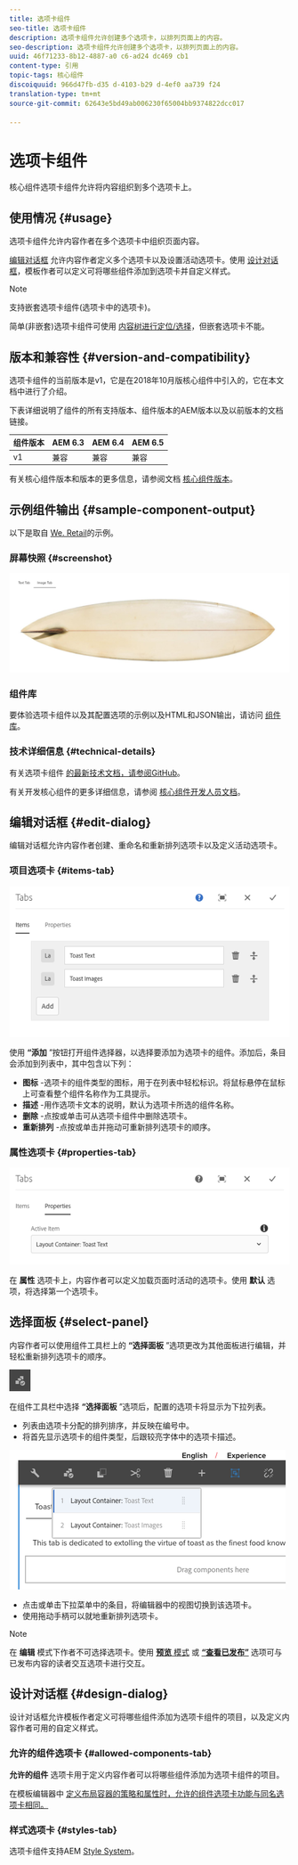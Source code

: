 ```yaml
---
title: 选项卡组件
seo-title: 选项卡组件
description: 选项卡组件允许创建多个选项卡，以排列页面上的内容。
seo-description: 选项卡组件允许创建多个选项卡，以排列页面上的内容。
uuid: 46f71233-8b12-4887-a0 c6-ad24 dc469 cb1
content-type: 引用
topic-tags: 核心组件
discoiquuid: 966d47fb-d35 d-4103-b29 d-4ef0 aa739 f24
translation-type: tm+mt
source-git-commit: 62643e5bd49ab006230f65004bb9374822dcc017

---
```



# 选项卡组件

核心组件选项卡组件允许将内容组织到多个选项卡上。

## 使用情况 {#usage}

选项卡组件允许内容作者在多个选项卡中组织页面内容。

[编辑对话框](#edit-dialog) 允许内容作者定义多个选项卡以及设置活动选项卡。使用 [设计对话框](#design-dialog)，模板作者可以定义可将哪些组件添加到选项卡并自定义样式。

>[!NOTE]
>
>支持嵌套选项卡组件(选项卡中的选项卡)。
>
>简单(非嵌套)选项卡组件可使用 [内容树进行定位/选择](https://helpx.adobe.com/experience-manager/6-5/sites/authoring/using/author-environment-tools.html)，但嵌套选项卡不能。

## 版本和兼容性 {#version-and-compatibility}

选项卡组件的当前版本是v1，它是在2018年10月版核心组件中引入的，它在本文档中进行了介绍。

下表详细说明了组件的所有支持版本、组件版本的AEM版本以及以前版本的文档链接。

| 组件版本 | AEM 6.3 | AEM 6.4 | AEM 6.5 |
|--- |--- |--- |--- |
| v1 | 兼容 | 兼容 | 兼容 |

有关核心组件版本和版本的更多信息，请参阅文档 [核心组件版本](versions.md)。

## 示例组件输出 {#sample-component-output}

以下是取自 [We. Retail](https://helpx.adobe.com/experience-manager/6-5/sites/developing/using/we-retail.html)的示例。

### 屏幕快照 {#screenshot}

![](assets/screenshot_2018-11-28at142504.png)

### 组件库

要体验选项卡组件以及其配置选项的示例以及HTML和JSON输出，请访问 [组件库](http://opensource.adobe.com/aem-core-wcm-components/library/tabs.html)。

### 技术详细信息 {#technical-details}

有关选项卡组件 [的最新技术文档，请参阅GitHub](https://github.com/adobe/aem-core-wcm-components/blob/master/content/src/content/jcr_root/apps/core/wcm/components/tabs/v1/tabs)。

有关开发核心组件的更多详细信息，请参阅 [核心组件开发人员文档](developing.md)。

## 编辑对话框 {#edit-dialog}

编辑对话框允许内容作者创建、重命名和重新排列选项卡以及定义活动选项卡。

### 项目选项卡 {#items-tab}

![](assets/screenshot_2018-10-11at153557.png)

使用 **“添加** ”按钮打开组件选择器，以选择要添加为选项卡的组件。添加后，条目会添加到列表中，其中包含以下列：

* **图标** -选项卡的组件类型的图标，用于在列表中轻松标识。将鼠标悬停在鼠标上可查看整个组件名称作为工具提示。
* **描述** -用作选项卡文本的说明，默认为选项卡所选的组件名称。
* **删除** -点按或单击可从选项卡组件中删除选项卡。
* **重新排列** -点按或单击并拖动可重新排列选项卡的顺序。

### 属性选项卡 {#properties-tab}

![](assets/screenshot_2018-10-19at140646.png)

在 **属性** 选项卡上，内容作者可以定义加载页面时活动的选项卡。使用 **默认** 选项，将选择第一个选项卡。

## 选择面板 {#select-panel}

内容作者可以使用组件工具栏上的 **“选择面板** ”选项更改为其他面板进行编辑，并轻松重新排列选项卡的顺序。

![](assets/screenshot_2018-10-11at165417.png)

在组件工具栏中选择 **“选择面板** ”选项后，配置的选项卡将显示为下拉列表。

* 列表由选项卡分配的排列排序，并反映在编号中。
* 将首先显示选项卡的组件类型，后跟较亮字体中的选项卡描述。

![](assets/screenshot_2018-10-11at165154.png)

* 点击或单击下拉菜单中的条目，将编辑器中的视图切换到该选项卡。
* 使用拖动手柄可以就地重新排列选项卡。

>[!NOTE]
>
>在 **编辑** 模式下作者不可选择选项卡。使用 [**预览** 模式](https://helpx.adobe.com/experience-manager/6-5/sites/authoring/using/editing-content.html) 或 **[“查看已发布”](https://helpx.adobe.com/experience-manager/6-5/sites/authoring/using/editing-content.html)** 选项可与已发布内容的读者交互选项卡进行交互。

## 设计对话框 {#design-dialog}

设计对话框允许模板作者定义可将哪些组件添加为选项卡组件的项目，以及定义内容作者可用的自定义样式。

### 允许的组件选项卡 {#allowed-components-tab}

**允许的组件** 选项卡用于定义内容作者可以将哪些组件添加为选项卡组件的项目。

在模板编辑器中 [定义布局容器的策略和属性时，允许的组件选项卡功能与同名选项卡相同。](https://helpx.adobe.com/experience-manager/6-5/sites/authoring/using/templates.html)

### 样式选项卡 {#styles-tab}

选项卡组件支持AEM [Style System](authoring.md#component-styling)。